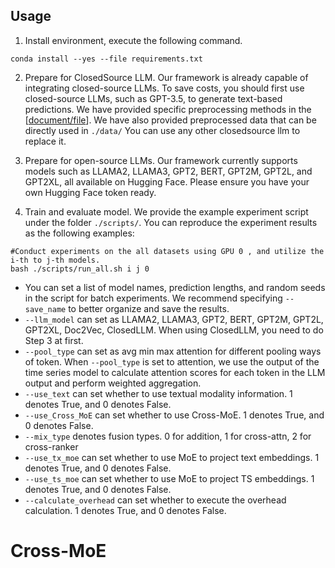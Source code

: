 
## Usage

1. Install environment, execute the following command.

```
conda install --yes --file requirements.txt
```

2. Prepare for ClosedSource LLM. Our framework is already capable of integrating closed-source LLMs. To save costs, you should first use closed-source LLMs, such as GPT-3.5, to generate text-based predictions. We have provided specific preprocessing methods in the [[document/file](https://github.com/AdityaLab/MM-TSFlib/tree/main/data/DataPre_ClosedSourceLLM)]. We have also provided preprocessed data that can be directly used in `./data/` You can use any other closedsource llm to replace it.

3. Prepare for open-source LLMs. Our framework currently supports models such as LLAMA2, LLAMA3, GPT2, BERT, GPT2M, GPT2L, and GPT2XL, all available on Hugging Face. Please ensure you have your own Hugging Face token ready.

4. Train and evaluate model. We provide the example experiment script under the folder `./scripts/`. You can reproduce the experiment results as the following examples:

```
#Conduct experiments on the all datasets using GPU 0 , and utilize the i-th to j-th models.
bash ./scripts/run_all.sh i j 0
```
- You can set a list of model names, prediction lengths, and random seeds in the script for batch experiments. We recommend specifying `--save_name` to better organize and save the results.
- `--llm_model` can set as LLAMA2, LLAMA3, GPT2, BERT, GPT2M, GPT2L, GPT2XL, Doc2Vec, ClosedLLM. When using ClosedLLM, you need to do Step 3 at first.
- `--pool_type` can set as avg min max attention for different pooling ways of token. When `--pool_type` is set to attention, we use the output of the time series model to calculate attention scores for each token in the LLM output and perform weighted aggregation.
- `--use_text` can set whether to use textual modality information. 1 denotes True, and 0 denotes False.
- `--use_Cross_MoE` can set whether to use Cross-MoE. 1 denotes True, and 0 denotes False.
- `--mix_type`  denotes fusion types. 0 for addition, 1 for cross-attn, 2 for cross-ranker
- `--use_tx_moe` can set whether to use MoE to project text embeddings. 1 denotes True, and 0 denotes False.
- `--use_ts_moe` can set whether to use MoE to project TS embeddings. 1 denotes True, and 0 denotes False.
- `--calculate_overhead` can set whether to execute the overhead calculation. 1 denotes True, and 0 denotes False.

# Cross-MoE
